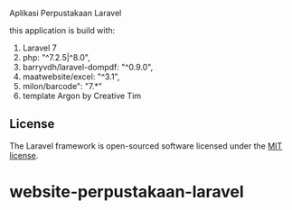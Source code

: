 Aplikasi Perpustakaan Laravel

this application is build with:</br>
1. Laravel 7 </br>
2. php: "^7.2.5|^8.0",</br>
3. barryvdh/laravel-dompdf: "^0.9.0",</br>  
4. maatwebsite/excel: "^3.1",</br>
5. milon/barcode": "7.*"</br>
6. template Argon by Creative Tim



## License

The Laravel framework is open-sourced software licensed under the [MIT license](https://opensource.org/licenses/MIT).
# website-perpustakaan-laravel
